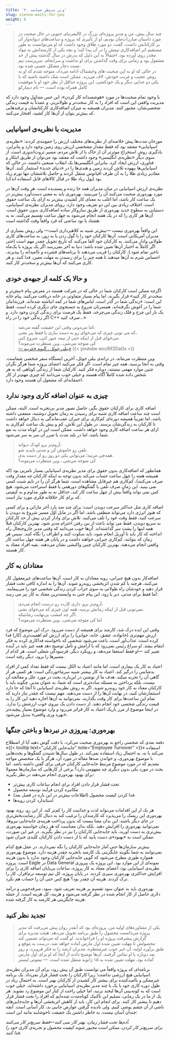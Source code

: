 ```yaml
---
title: '۳. ویَن منتظر شماست'
slug: vienna-waits-for-you
weight: 6
---
```


>‌چند سال پیش، من و مدیرِ پروژه‌ای بزرگ در کالیفرنیای جنوبی در حال صحبت در مورد داستان‌ مبارزات‌مان بودیم. او از تأثیری که پروژه و ساعت‌های دیوانه‌وار آن بر کارکنانش داشت،‌ گفت. دو مورد طلاق وجود داشت که او می‌توانست به طور مستقیم اثر اضافه‌کاری تیمش را در آن پیدا کند؛ و بچه یکی از کارمندانش به مواد مخدر روی آورده بود، احتمالاً به این دلیل که پدرش در سال گذشته بیش از حد مشغول بود و زمانی برای وقت گذاشتن برای او نداشت و سرانجام، سرپرست تیم تست دچار مشکل عصبی شده بود. \
در حالی که او به این صحبت های وحشتناک ادامه می‌داد، متوجه شدم که او به روش عجیب و غریب خودش، لاف می‌زند. ممکن است شک داشته باشید که با یکی دو جدایی دیگر و یک خودکشی، این پروژه حداقل از نظر خود او با موفقیت کامل همراه بوده است.
><span>— تام دیمارکو</span>

با وجود تمام صحبت‌ها در مورد «هوشمندانه کار کردن»، این حس متداول وجود دارد که مدیریت واقعی این است که افراد را به کار سخت‌تر و طولانی‌تر، و عمدتاً به قیمت زندگی شخصی‌شان، مجبور کنند. مدیران همیشه به میزان اضافه‌کاری کارکنانشان و ترفندهایی که بیش‌تر بتوان از آن‌‌ها کار کشید، افتخار می‌کنند.

## مدیریت با **نظریه‌ی اسپانیایی**

مورخان مدت‌ها پیش خلاصه‌ای از نظریه‌های مختلف ارزش را جمع‌بندی کردند: «نظریه‌ی اسپانیایی» معتقد بود که فقط مقدار مشخصی ارزش روی زمین وجود دارد و بنابراین، یادگیری روش استخراج موثرتر آن از خاک یا از تلاش مردم، مسیر ثروت‌اندوزی است. از سوی دیگر «نظریه‌ی انگلیسی» وجود داشت که معتقد بود می‌توان از طریق ابتکار و فناوری، ارزش ایجاد کرد. بنابراین انگلیسی‌ها یک انقلاب صنعتی داشتند، در حالی که اسپانیایی‌ها بیهوده تلاش کردند زمین و هندی‌ها را در «دنیای جدید» استثمار کنند. آن‌ها مقادیر زیادی طلا را به آن طرف اقیانوس منتقل کردند و حاصل تلاششان تنها تورم زیاد بود‌ (پول زیاد طلا در قبال کالاهای قابل استفاده اندک).

نظریه‌ی ارزش اسپانیایی در میان مدیران همه جا زنده و پسندیده است. هر وقت آن‌ها در مورد بهره‌وری صحبت می‌کنند آن را می‌بینید. بهره‌وری باید به معنی دست‌آورد بیش‌تر در یک ساعت کار باشد، اما اغلب به معنای کار کشیدن بیش‌تر به ازای یک ساعت حقوق است. اختلاف زیادی بین این دو تعریف وجود دارد. رویای مدیران نظریه‌ی اسپانیایی، دستیابی به سطوح جدید بهره‌وری از طریق سازوکار ساده اضافه‌کاری بدون حقوق است. آن‌ها هر کاری را که در یک هفته انجام می‌شود به چهل ساعت تقسیم می‌کنند، نه به هشتاد یا نود ساعتی که فرد واقعاً وقت گذاشته است.

این واقعاً بهره‌وری نیست —بیش‌تر شبیه به کلاهبرداری است— ولی روش بسیاری از مدیران آمریکایی است. آن‌ها کارکنان خود را با گول زدن یا به زور، به ساعت‌های کاری طولانی وادار می‌کنند. به کارکنان خود القا می‌کنند که تاریخ تحویل چقدر مهم است (حتی اگر کاملاً به اختیار آن‌ها تعیین شده باشد؛ دنیا به آخر نمی‌رسد اگر یک پروژه با یک‌ماه تاخیر تمام شود.). کارکنان را فریب می‌دهند تا برنامه‌های فشرده و ناامیدانه را بپذیرند، احساس شرم به آن‌ها میدهند تا همه چیز را برای رسیدن به مهلت معین، فدا کنند. و هر کاری می‌کنند که آن‌ها بیش‌تر و سخت‌تر کار کنند.

## و حالا یک کلمه از جبهه‌ی خودی

اگرچه ممکن است کارکنان شما در حالی که در شرکت هستند در معرض پیام «بیش‌تر و سخت‌تر کار کنید» قرار بگیرند، اما پیام بسیار متفاوتی در خانه دریافت می‌کنند. پیام خانه این است: «زندگی شما در گذر است. لباس‌های شما در کمد انباشته شده‌اند، فرزندانتان شما را در آغوش نگرفته‌اند، همسرتان شروع به جستجوی جای دیگری کرده است. فقط یک بار این چرخ و فلک زندگی می‌چرخد، فقط یک فرصت برای زندگی کردن وجود دارد. و اگر زندگی خود را در راه C++ صرف کنید...»

> اما می‌دونی وقتی این حقیقت گفته می‌شه، \
که می تونی چیزی که می‌خوای رو به دست بیاری یا فقط پیر بشی، \
می‌‌خوای قبل از اینکه حتی از نیمه عبور کنی، شروع کنی. \
کی متوجه می‌شی...وین منتظرت می‌مونه؟ \
<span><a href="https://youtu.be/wccRif2DaGs">— بیلی جوئل ، آلبوم «غریبه»</a></span>
{{< youtube wccRif2DaGs >}}

وین منتظرت می‌ماند، در ترانه‌ی بیلی جوئل، آخرین ایستگاه سفر شخصی شماست. وقتی به آنجا برسید، همه چیز تمام است. اگر فکر می‌کنید اعضای پروژه شما هرگز نگران چنین موارد مهمی نیستند، دوباره فکر کنید. کارکنان شما از زندگی کوتاهی که به هر شخص داده شده کاملاً آگاه هستند و خیلی خوب می‌دانند که چیزی مهم‌تر از کار احمقانه‌ای که مشغول آن هستند وجود دارد.

## چیزی به عنوان اضافه کاری وجود ندارد

اضافه کاری برای کارکنان حقوق بگیر، حاصل تصور مدیر بی‌تجربه است. البته، ممکن است چند ساعت اضافه کاری شنبه برای رسیدن به زمان تحویل دوشنبه، منفعتی داشته باشد، اما تقریباً همیشه دوره‌ای کم‌کاری برای جبران عقب‌ماندگی به دنبال خواهد داشت تا کارکنان به زندگی‌شان برسند. در طول این تلاش، کم و بیش یک ساعت کم‌کاری به ازای هر ساعت اضافه کاری وجود خواهد داشت. ممکن است این در کوتاه مدت به نفع شما باشد، اما در بلند مدت با ضرر آن سر به سر می‌شود.

> آروم‌تر برو کودک دیوانه، \
تلفن رو خاموش کن و مدتی ناپدید شو. \
همه‌چی مرتبه؛ می‌توانی یکی دو روز رو از دست بدی. \
کی متوجه می‌شی...وین منتظرت می‌مونه؟

همانطور که اضافه‌کاری بدون حقوق برای مدیر نظریه‌ی اسپانیایی بسیار نامریی بود (که همیشه هفته را چهل ساعت حساب می‌کند بدون توجه به اینکه کارکنان چه مقدار وقت صرف می‌کنند)، کم‌کاری هم غیرقابل مشاهده است. شما هرگز آن را در تایم شیت کسی نمی بینید. این زمان صرف تلفن یا گفتگوهای دورهمی یا فقط استراحت می‌شود. هیچ کس نمی تواند واقعاً بیش از چهل ساعت کار کند، حداقل نه به طور مداوم و به کیفیتی که برای کار خلاقانه فکری مورد نیاز است.

اضافه کاری مثل حداکثر سرعت دویدن است: برای چند صد یارد آخر ماراتن و برای کسی که هنوز انرژی دارد می‌تواند منطقی باشد، اما اگر در مایل اوّل مسیر شروع به دویدن با سرعت کنید، فقط وقت خود را تلف می‌کنید. تلاش برای وادار کردن بیش از حد کارکنان به سریع دویدن، فقط می تواند باعث از بین رفتن احترام مدیر شود. بهترین کارکنان قبلاً همه اینها را پشت سر گذاشته‌اند. آن‌ها خوب  می‌دانند که وقتی مدیر جاروجنجال راه انداخته که کار باید تا آوریل انجام شود، باید سکوت کنند و اطراف را نگاه کنند. سپس هر زمان که بتوانند، کم‌کاری جبرانی خواهند داشت و در پایان هر هفته چهل ساعت کار واقعی انجام می‌دهند. بهترین کارکنان چنین واکنشی نشان می‌دهند. بقیه افراد معتاد به کار هستند.

## معتادان به کار

 اضافه‌کار بدون هیچ جبرانی، رویه معتادان به کار است. آن‌ها ساعت‌های غیرمعقول کار می‌کنند، هرچند با کم شدن اثربخشی روبه‌رو شوند. آن‌ها را به اندازه کافی تحت فشار قرار دهید و خودشان راه طولانی به سوی خراب کردن زندگی شخصی خود را می‌پیمایند. اما فقط برای مدتی. دیر یا زود، این پیام حتی به وابسته‌ترین معتاد به کار نیز می رسد:
> آروم‌تر برو، داری کارت رو درست انجام می‌دی، \
نمی‌تونی قبل از اینکه زمانش برسه، همه اون چیزی که می‌خوای بشی. \
اگر چه امشب بی‌نهایت رمانتیکه. \
اما کی متوجه می‌شی...وین منتظرت می‌مونه؟

وقتی این ایده درک شد، کارمند برای همیشه از دست می‌رود. درک این موضوع که فرد ارزش مهم‌تری (خانواده، عشق، خانه، جوانی) را برای ارزش کم اهمیت‌تری (کار) فدا کرده است، عذاب‌آور است. باعث می‌شود شخصی که ناخواسته فداکاری کرده به فکر انتقام بیفتد. او سراغ رئیس نمی‌رود که با آرامش و تأمل توضیح دهد همه چیز باید در آینده تغییر کند —او فقط استعفا می‌دهد، و رویکرد دیگر،  فرسودگی شغلی است. هر کدام از مسیرها را برود، دیگر رفته است.

اعتیاد به کار یک بیماری است، اما مانند اعتیاد به الکل نیست که فقط تعداد کمی از افراد بدشانس را درگیر کند. اعتیاد به کار بیشتر شبیه سرماخوردگی است: هر کسی هر از گاهی آن را تجربه میکند. هدف ما از نوشتن در این‌باره، بحث در مورد علل و معالجه آن نیست، بلکه پرداختن به مسئله ساده‌تری است که شما، به عنوان مدیر، چگونه باید با کارکنان معتاد به کار خود روبه‌رو شوید. اگر به روش نظریه‌ی اسپانیایی تا آنجا که جا دارد استثمارشان کنید، در نهایت آن‌ها را از دست می‌دهید. مهم نیست که چقدر نیاز دارید که تمام این ساعت‌ها برای کار وقت بگذارند، نمی‌توانید به آن‌ها اجازه دهید این کار را به قیمت زندگی شخصی خود انجام دهند. از دست دادن یک نیروی خوب ارزشش را ندارد. در اینجا موضوع از مرز باریک اعتیاد به کار فراتر می‌رود و وارد موضوع بسیار پیچیده‌تر «بهره وری واقعی» تبدیل می‌شود.

## بهره‌وری: پیروزی در نبردها و باختن جنگها

 دفعه بعدی که شخصی راجع به بهره‌وری صحبت می‌کرد، با دقت گوش دهید آیا از اصطلاح «{{< tooltip text="جابه‌جایی کارکنان" note="Employee Turnover" >}}» استفاده می‌کند یا نه. به احتمال زیاد استفاده نمی‌کند. در طول سال‌ها شنیدن گفتگوها و بحث‌هایی با موضوع بهره‌وری، و خواندن صدها مقاله در مورد آن، هرگز با یک متخصص مواجه نشدیم که در مورد موضوع مرتبط جابه‌جایی کارکنان حرفی برای گفتن داشته باشد. اما بحث در مورد یکی بدون دیگری چه مفهومی دارد؟ برخی از کارهایی که سازمان‌ها معمولا برای بهبود بهره‌وری انجام می‌دهند در نظر بگیرید:

- تحت فشار قرار دادن افراد برای انجام ساعات کاری بیش‌تر
- مکانیزه کردن فرآیند توسعه محصول
- فدا کردن کیفیت محصول (اطلاعات بیش‌تر در این باره در فصل بعد).
- استاندارد کردن رویه‌ها

هر یک از این اقدامات می‌تواند لذت و جذابیت کار را کم‌تر کند. از این رو، روند بهبود بهره‌وری این ریسک را می‌پذیرد که کارمندان را ترغیب کند به دنبال کار رضایت‌بخش‌تری در جای دیگر باشند. این بدان معنا نیست که بدون پرداخت هزینه‌ی جابه‌جایی نیروها، نمی‌توانید بهره‌وری را افزایش دهید. بلکه بدان معناست که هر زمان خواستید بهره‌وری بیش‌تری به دست آورید، باید جابه‌جایی کارکنان را نیز در نظر بگیرید. در غیر این صورت، ممکن است به «بهبود»ی دست یابید که با از دست دادن کارکنان کلیدی جبران شود.

بیش‌تر سازمان‌ها حتی آمار جابه‌جایی کارکنان را نگه نمی‌دارند. در عمل هیچ‌ کدام نمی‌توانند به شما بگویند جایگزینی یک کارمند با‌تجربه چقدر هزینه دارد. موضوع بهره‌وری همواره طوری مطرح می‌شود که گویی جابه‌جایی کارکنان وجود ندارد یا بدون هزینه‌ است. پروژه Eagle در Data General نمونه‌ای از این موارد بود. این پروژه یک پیروزی نظریه‌ی اسپانیایی بود: اعضای معتاد به کار پروژه، ساعات بی‌پایان اضافه کاری را برای افزایش حداکثری بهره‌وری سپری کردند. در پایان پروژه، کل تیم توسعه نرم‌افزار، کار را ترک کردند. هزینه آن چقدر بود؟ هیچ کس حتی آن را حساب هم نکرد.

بهره‌وری باید به عنوان سود تقسیم بر هزینه تعریف شود. سود، صرفه‌جویی و درآمد دلاری حاصل از کار انجام شده در نظر گرفته می‌شود و هزینه، کل هزینه است، از جمله هزینه جایگزینی هر کارمند به کار گرفته شده.

## تجدید نظر کنید

> یکی از مشاوره‌های اولیه من، پروژه‌ای بود که آنقدر روان پیش می‌رفت که مدیر پروژه می‌دانست محصول را طبق برنامه تحویل می‌دهد. هیئت مدیره برای گزارش پیشرفت پروژه او را فراخواندند. او گفت که می‌تواند تضمین کند محصولش تا مهلت تعیین شده اول مارس آماده خواهد شد، درست به موقع و طبق برآورد اولیه. آن خبر خوب غیرمنتظره، مدیران ارشد را به فکر فرو‌برد، و روز بعد دوباره با او تماس گرفتند. آن‌ها توضیح دادند از آنجا که او برای اول مارس آماده بود، مهلت تعیین شده به ۱۵ ژانویه منتقل شده است.
> <span>— تیموتی لیستر</span>

برنامه‌ای که پروژه واقعاً می توانست طبق آن پیش‌ رود، برای آن مدیران نظریه‌ی اسپانیایی هیچ ارزشی نداشت؛ زیرا کارکنان را تحت فشار قرار نمی‌داد. یک برنامه غیرممکن و ناامیدکننده برای بیشتر کار کشیدن از کارکنان بهتر است. به احتمال زیاد در طول دوره کاری خود با یک یا چند مدیر نظریه‌ی اسپانیایی برخورد داشته‌اید. خیلی خوب است که به کوته‌بینی آن‌ها لبخند بزنید، اما خیلی راحت از کنار این موضوع رد نشوید. هر یک از ما در یک زمانی، تسلیم این تاکتیک کوتاه‌مدت شده‌ایم که افراد را تحت فشار قرار دهیم تا بیشتر کار کنند. برای انجام این کار، باید از کاهش اثربخشی آن‌ها و جابه‌جایی‌های ناشی از آن چشم پوشی کنیم. ولی نادیده گرفتن عوارض جانبی بد، کار آسانی است. آنچه چندان آسان نیست، به خاطر داشتن یک حقیقت ناخوشایند مانند این است:

<em> آدم‌ها تحت فشار زمان، بهتر کار نمی کنند—فقط سریع‌تر کار می‌کنند. \
 برای سریع‌تر کار کردن، ممکن است مجبور شوند کیفیت محصول و تجربه‌ی کاری خود را فدا کنند.</em>

